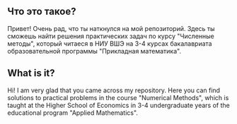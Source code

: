 ## Что это такое? 
Привет! Очень рад, что ты наткнулся на мой репозиторий. Здесь ты сможешь найти
решения практических задач по курсу "Численные методы", который читаеся в НИУ ВШЭ на
3-4 курсах бакалавриата образовательной программы "Прикладная математика".


## What is it?
Hi! I am very glad that you came across my repository. Here you can find
solutions to practical problems in the course "Numerical Methods", which is taught at the Higher School of Economics in
3-4 undergraduate years of the educational program "Applied Mathematics".
